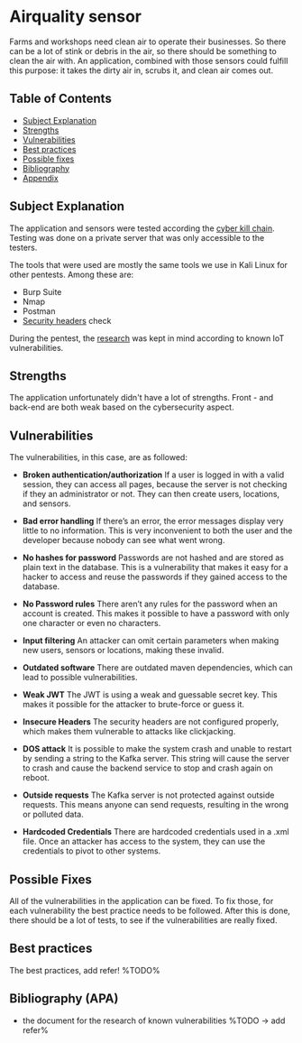 # Airquality sensor

Farms and workshops need clean air to operate their businesses. So there can be a lot of stink or debris in the air, so there should be something to clean the air with. An application, combined with those sensors could fulfill this purpose: it takes the dirty air in, scrubs it, and clean air comes out.

## Table of Contents

- [Subject Explanation](#subject-explanation)
- [Strengths](#bibliography)
- [Vulnerabilities](#vulnerabilities)
- [Best practices](#best-practices)
- [Possible fixes](#possible-fixes)
- [Bibliography](#bibliography-apa)
- [Appendix](#appendix)

## Subject Explanation

The application and sensors were tested according the [cyber kill chain](https://www.varonis.com/blog/cyber-kill-chain/). Testing was done on a private server that was only accessible to the testers.

The tools that were used are mostly the same tools we use in Kali Linux for other pentests. Among these are:

- Burp Suite
- Nmap
- Postman
- [Security headers](https://www.securityheaders.com) check

During the pentest, the [research](/research) was kept in mind according to known IoT vulnerabilities.

## Strengths

The application unfortunately didn't have a lot of strengths. Front - and back-end are both weak based on the cybersecurity aspect.

## Vulnerabilities

The vulnerabilities, in this case, are as followed:

- **Broken authentication/authorization**
    If a user is logged in with a valid session, they can access all pages, because the server is not checking if they an administrator or not. They can then create users, locations, and sensors.

- **Bad error handling**
    If there’s an error, the error messages display very little to no information. This is very inconvenient to both the user and the developer because nobody can see what went wrong.

- **No hashes for password**
    Passwords are not hashed and are stored as plain text in the database. This is a vulnerability that makes it easy for a hacker to access and reuse the passwords if they gained access to the database.

- **No Password rules**
    There aren’t any rules for the password when an account is created. This makes it possible to have a password with only one character or even no characters.

- **Input filtering**
    An attacker can omit certain parameters when making new users, sensors or locations, making these invalid.

- **Outdated software**
    There are outdated maven dependencies, which can lead to possible vulnerabilities.

- **Weak JWT**
    The JWT is using a weak and guessable secret key. This makes it possible for the attacker to brute-force or guess it.

- **Insecure Headers**
    The security headers are not configured properly, which makes them vulnerable to attacks like clickjacking.

- **DOS attack**
    It is possible to make the system crash and unable to restart by sending a string to the Kafka server. This string will cause the server to crash and cause the backend service to stop and crash again on reboot.

- **Outside requests**
    The Kafka server is not protected against outside requests. This means anyone can send requests, resulting in the wrong or polluted data.

- **Hardcoded Credentials**
    There are hardcoded credentials used in a .xml file. Once an attacker has access to the system, they can use the credentials to pivot to other systems.

## Possible Fixes

All of the vulnerabilities in the application can be fixed. To fix those, for each vulnerability
the best practice needs to be followed. After this is done, there should be a lot of tests, to see if the vulnerabilities are
really fixed.

## Best practices

The best practices, add refer! %TODO%

## Bibliography (APA)

- the document for the research of known vulnerabilities %TODO -> add refer%
